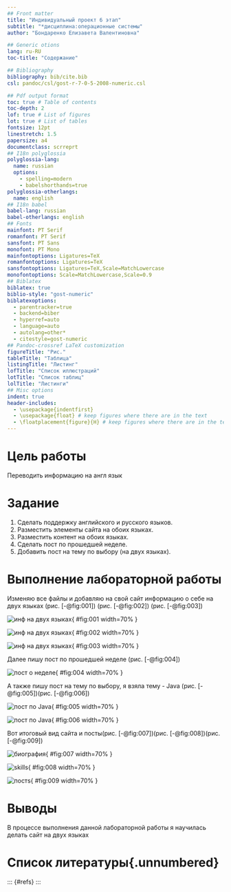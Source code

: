 ```yaml
---
## Front matter
title: "Индивидуальный проект 6 этап"
subtitle: "*дисциплина:операционные системы"
author: "Бондаренко Елизавета Валентиновна"

## Generic otions
lang: ru-RU
toc-title: "Содержание"

## Bibliography
bibliography: bib/cite.bib
csl: pandoc/csl/gost-r-7-0-5-2008-numeric.csl

## Pdf output format
toc: true # Table of contents
toc-depth: 2
lof: true # List of figures
lot: true # List of tables
fontsize: 12pt
linestretch: 1.5
papersize: a4
documentclass: scrreprt
## I18n polyglossia
polyglossia-lang:
  name: russian
  options:
	- spelling=modern
	- babelshorthands=true
polyglossia-otherlangs:
  name: english
## I18n babel
babel-lang: russian
babel-otherlangs: english
## Fonts
mainfont: PT Serif
romanfont: PT Serif
sansfont: PT Sans
monofont: PT Mono
mainfontoptions: Ligatures=TeX
romanfontoptions: Ligatures=TeX
sansfontoptions: Ligatures=TeX,Scale=MatchLowercase
monofontoptions: Scale=MatchLowercase,Scale=0.9
## Biblatex
biblatex: true
biblio-style: "gost-numeric"
biblatexoptions:
  - parentracker=true
  - backend=biber
  - hyperref=auto
  - language=auto
  - autolang=other*
  - citestyle=gost-numeric
## Pandoc-crossref LaTeX customization
figureTitle: "Рис."
tableTitle: "Таблица"
listingTitle: "Листинг"
lofTitle: "Список иллюстраций"
lotTitle: "Список таблиц"
lolTitle: "Листинги"
## Misc options
indent: true
header-includes:
  - \usepackage{indentfirst}
  - \usepackage{float} # keep figures where there are in the text
  - \floatplacement{figure}{H} # keep figures where there are in the text
---
```


# Цель работы

Переводить информацию на англ язык

# Задание

1. Сделать поддержку английского и русского языков.
2. Разместить элементы сайта на обоих языках.
3. Разместить контент на обоих языках.
4. Сделать пост по прошедшей неделе.
5. Добавить пост на тему по выбору (на двух языках).

# Выполнение лабораторной работы

Изменяю все файлы и добавляю на свой сайт информацию о себе на двух языках  (рис. [-@fig:001]) (рис. [-@fig:002]) (рис. [-@fig:003])

![инф на двух языках](image/1.png){ #fig:001 width=70% }

![инф на двух языках](image/2.png){ #fig:002 width=70% }

![инф на двух языках](image/3.png){ #fig:003 width=70% }

Далее пишу пост по прошедшей неделе (рис. [-@fig:004])

![пост о неделе](image/4.png){ #fig:004 width=70% }

А также пишу пост на тему по выбору, я взяла тему - Java (рис. [-@fig:005])(рис. [-@fig:006])

![пост по Java](image/5.png){ #fig:005 width=70% }

![пост по Java](image/6.png){ #fig:006 width=70% }

Вот итоговый вид сайта и посты(рис. [-@fig:007])(рис. [-@fig:008])(рис. [-@fig:009])

![биография](image/7.png){ #fig:007 width=70% }

![skills](image/8.png){ #fig:008 width=70% }

![постs](image/9.png){ #fig:009 width=70% }

# Выводы

В процессе выполнения данной лабораторной работы я научилась делать сайт на двух языках

# Список литературы{.unnumbered}

::: {#refs}
:::
